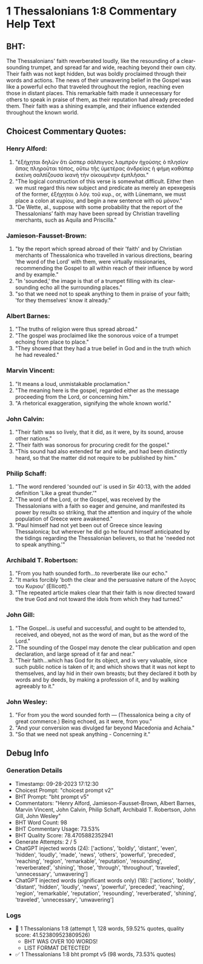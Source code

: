 # 1 Thessalonians 1:8 Commentary Help Text

## BHT:
The Thessalonians' faith reverberated loudly, like the resounding of a clear-sounding trumpet, and spread far and wide, reaching beyond their own city. Their faith was not kept hidden, but was boldly proclaimed through their words and actions. The news of their unwavering belief in the Gospel was like a powerful echo that traveled throughout the region, reaching even those in distant places. This remarkable faith made it unnecessary for others to speak in praise of them, as their reputation had already preceded them. Their faith was a shining example, and their influence extended throughout the known world.

## Choicest Commentary Quotes:
### Henry Alford:
1. "ἐξήχηται δηλῶν ὅτι ὥσπερ σάλπιγγος λαμπρὸν ἠχούσης ὁ πλησίον ἅπας πληροῦται τόπος, οὕτω τῆς ὑμετέρας ἀνδρείας ἡ φήμη καθάπερ ἐκείνη σαλπίζουσα ἱκανὴ τὴν οἰκουμένην ἐμπλῆσαι." 
2. "The logical construction of this verse is somewhat difficult. Either then we must regard this new subject and predicate as merely an epexegesis of the former, ἐξήχηται ὁ λόγ. τοῦ κυρ., or, with Lünemann, we must place a colon at κυρίου, and begin a new sentence with οὐ μόνον."
3. "De Wette, al., suppose with some probability that the report of the Thessalonians’ faith may have been spread by Christian travelling merchants, such as Aquila and Priscilla."

### Jamieson-Fausset-Brown:
1. "by the report which spread abroad of their 'faith' and by Christian merchants of Thessalonica who travelled in various directions, bearing 'the word of the Lord' with them, were virtually missionaries, recommending the Gospel to all within reach of their influence by word and by example."
2. "In 'sounded,' the image is that of a trumpet filling with its clear-sounding echo all the surrounding places."
3. "so that we need not to speak anything to them in praise of your faith; 'for they themselves' know it already."

### Albert Barnes:
1. "The truths of religion were thus spread abroad."
2. "The gospel was proclaimed like the sonorous voice of a trumpet echoing from place to place."
3. "They showed that they had a true belief in God and in the truth which he had revealed."

### Marvin Vincent:
1. "It means a loud, unmistakable proclamation."
2. "The meaning here is the gospel, regarded either as the message proceeding from the Lord, or concerning him."
3. "A rhetorical exaggeration, signifying the whole known world."

### John Calvin:
1. "Their faith was so lively, that it did, as it were, by its sound, arouse other nations."
2. "Their faith was sonorous for procuring credit for the gospel."
3. "This sound had also extended far and wide, and had been distinctly heard, so that the matter did not require to be published by him."

### Philip Schaff:
1. "The word rendered 'sounded out' is used in Sir 40:13, with the added definition 'Like a great thunder.'"
2. "The word of the Lord, or the Gospel, was received by the Thessalonians with a faith so eager and genuine, and manifested its power by results so striking, that the attention and inquiry of the whole population of Greece were awakened."
3. "Paul himself had not yet been out of Greece since leaving Thessalonica; but wherever he did go he found himself anticipated by the tidings regarding the Thessalonian believers, so that he 'needed not to speak anything.'"

### Archibald T. Robertson:
1. "From you hath sounded forth...to reverberate like our echo." 
2. "It marks forcibly 'both the clear and the persuasive nature of the λογος του Κυριου' (Ellicott)." 
3. "The repeated article makes clear that their faith is now directed toward the true God and not toward the idols from which they had turned."

### John Gill:
1. "The Gospel...is useful and successful, and ought to be attended to, received, and obeyed, not as the word of man, but as the word of the Lord."
2. "The sounding of the Gospel may denote the clear publication and open declaration, and large spread of it far and near."
3. "Their faith...which has God for its object, and is very valuable, since such public notice is taken of it; and which shows that it was not kept to themselves, and lay hid in their own breasts; but they declared it both by words and by deeds, by making a profession of it, and by walking agreeably to it."

### John Wesley:
1. "For from you the word sounded forth — (Thessalonica being a city of great commerce.) Being echoed, as it were, from you."
2. "And your conversion was divulged far beyond Macedonia and Achaia."
3. "So that we need not speak anything - Concerning it."


## Debug Info
### Generation Details
- Timestamp: 09-28-2023 17:12:30
- Choicest Prompt: "choicest prompt v2"
- BHT Prompt: "bht prompt v5"
- Commentators: "Henry Alford, Jamieson-Fausset-Brown, Albert Barnes, Marvin Vincent, John Calvin, Philip Schaff, Archibald T. Robertson, John Gill, John Wesley"
- BHT Word Count: 98
- BHT Commentary Usage: 73.53%
- BHT Quality Score: 78.4705882352941
- Generate Attempts: 2 / 5
- ChatGPT injected words (24):
	['actions', 'boldly', 'distant', 'even', 'hidden', 'loudly', 'made', 'news', 'others', 'powerful', 'preceded', 'reaching', 'region', 'remarkable', 'reputation', 'resounding', 'reverberated', 'shining', 'those', 'through', 'throughout', 'traveled', 'unnecessary', 'unwavering']
- ChatGPT injected words (significant words only) (18):
	['actions', 'boldly', 'distant', 'hidden', 'loudly', 'news', 'powerful', 'preceded', 'reaching', 'region', 'remarkable', 'reputation', 'resounding', 'reverberated', 'shining', 'traveled', 'unnecessary', 'unwavering']

### Logs
- 🔄 1 Thessalonians 1:8 (attempt 1, 128 words, 59.52% quotes, quality score: 41.523809523809526) 
	- BHT WAS OVER 100 WORDS! 
	- LIST FORMAT DETECTED!
- ✅ 1 Thessalonians 1:8 bht prompt v5 (98 words, 73.53% quotes)